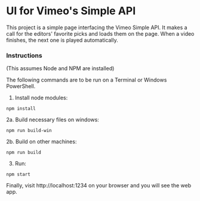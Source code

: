 # UI for Vimeo's Simple API

This project is a simple page interfacing the Vimeo Simple API.  It makes a call for the editors' favorite picks and loads them on the page. When a video finishes, the next one is played automatically.

### Instructions

(This assumes Node and NPM are installed)

The following commands are to be run on a Terminal or Windows PowerShell.

1. Install node modules:

```
npm install
```

2a. Build necessary files on windows:

```
npm run build-win
```

2b. Build on other machines:

```
npm run build
```

3. Run:

```
npm start
```

Finally, visit http://localhost:1234 on your browser and you will see the web app.



